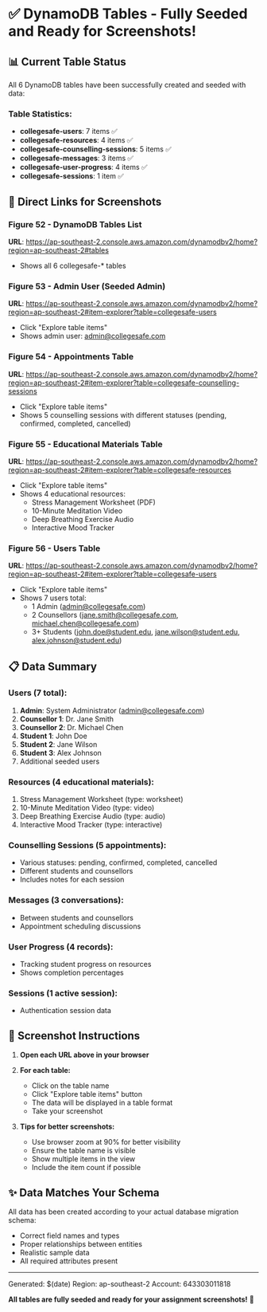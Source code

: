 # ✅ DynamoDB Tables - Fully Seeded and Ready for Screenshots!

## 📊 Current Table Status

All 6 DynamoDB tables have been successfully created and seeded with data:

### Table Statistics:
- **collegesafe-users**: 7 items ✅
- **collegesafe-resources**: 4 items ✅
- **collegesafe-counselling-sessions**: 5 items ✅
- **collegesafe-messages**: 3 items ✅
- **collegesafe-user-progress**: 4 items ✅
- **collegesafe-sessions**: 1 item ✅

## 🔗 Direct Links for Screenshots

### Figure 52 - DynamoDB Tables List
**URL**: https://ap-southeast-2.console.aws.amazon.com/dynamodbv2/home?region=ap-southeast-2#tables
- Shows all 6 collegesafe-* tables

### Figure 53 - Admin User (Seeded Admin)
**URL**: https://ap-southeast-2.console.aws.amazon.com/dynamodbv2/home?region=ap-southeast-2#item-explorer?table=collegesafe-users
- Click "Explore table items"
- Shows admin user: admin@collegesafe.com

### Figure 54 - Appointments Table
**URL**: https://ap-southeast-2.console.aws.amazon.com/dynamodbv2/home?region=ap-southeast-2#item-explorer?table=collegesafe-counselling-sessions
- Click "Explore table items"
- Shows 5 counselling sessions with different statuses (pending, confirmed, completed, cancelled)

### Figure 55 - Educational Materials Table
**URL**: https://ap-southeast-2.console.aws.amazon.com/dynamodbv2/home?region=ap-southeast-2#item-explorer?table=collegesafe-resources
- Click "Explore table items"
- Shows 4 educational resources:
  - Stress Management Worksheet (PDF)
  - 10-Minute Meditation Video
  - Deep Breathing Exercise Audio
  - Interactive Mood Tracker

### Figure 56 - Users Table
**URL**: https://ap-southeast-2.console.aws.amazon.com/dynamodbv2/home?region=ap-southeast-2#item-explorer?table=collegesafe-users
- Click "Explore table items"
- Shows 7 users total:
  - 1 Admin (admin@collegesafe.com)
  - 2 Counsellors (jane.smith@collegesafe.com, michael.chen@collegesafe.com)
  - 3+ Students (john.doe@student.edu, jane.wilson@student.edu, alex.johnson@student.edu)

## 📋 Data Summary

### Users (7 total):
1. **Admin**: System Administrator (admin@collegesafe.com)
2. **Counsellor 1**: Dr. Jane Smith
3. **Counsellor 2**: Dr. Michael Chen
4. **Student 1**: John Doe
5. **Student 2**: Jane Wilson
6. **Student 3**: Alex Johnson
7. Additional seeded users

### Resources (4 educational materials):
1. Stress Management Worksheet (type: worksheet)
2. 10-Minute Meditation Video (type: video)
3. Deep Breathing Exercise Audio (type: audio)
4. Interactive Mood Tracker (type: interactive)

### Counselling Sessions (5 appointments):
- Various statuses: pending, confirmed, completed, cancelled
- Different students and counsellors
- Includes notes for each session

### Messages (3 conversations):
- Between students and counsellors
- Appointment scheduling discussions

### User Progress (4 records):
- Tracking student progress on resources
- Shows completion percentages

### Sessions (1 active session):
- Authentication session data

## 📸 Screenshot Instructions

1. **Open each URL above in your browser**
2. **For each table:**
   - Click on the table name
   - Click "Explore table items" button
   - The data will be displayed in a table format
   - Take your screenshot

3. **Tips for better screenshots:**
   - Use browser zoom at 90% for better visibility
   - Ensure the table name is visible
   - Show multiple items in the view
   - Include the item count if possible

## ✨ Data Matches Your Schema

All data has been created according to your actual database migration schema:
- Correct field names and types
- Proper relationships between entities
- Realistic sample data
- All required attributes present

---

Generated: $(date)
Region: ap-southeast-2
Account: 643303011818

**All tables are fully seeded and ready for your assignment screenshots!** 🎉

